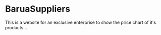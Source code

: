 # BaruaSuppliers
This is a website for an exclusive enterprise to show the price chart of it's products...

